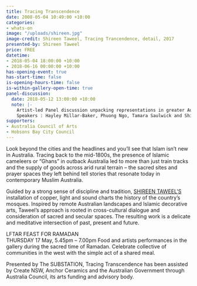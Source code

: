 ```yaml
---
title: Tracing Transcendence
date: 2008-05-04 10:49:00 +10:00
categories:
- whats-on
image: "/uploads/shireen.jpg"
image-credit: Shireen Taweel, Tracing Trancendence, detail, 2017
presented-by: Shireen Taweel
price: FREE
datetime:
- 2018-05-04 18:00:00 +10:00
- 2018-06-16 00:00:00 +10:00
has-opening-event: true
has-start-time: false
is-opening-hours-time: false
is-within-gallery-open-time: true
panel-discussion:
  date: 2018-05-12 13:00:00 +10:00
  note: |-
    Artist-led Panel discussion unpacking representations in greater Australia, ideas of local histories, fluid identities and transformations from cultural exchange.
    Speakers : Hayley Millar-Baker, Phuong Ngo, Tamara Saulwick and Shireen Taweel
supporters:
- Australia Council of Arts
- Hobsons Bay City Council
---
```


Look beyond the cities and the headlines and you’ll see that Islam isn’t new in Australia. Tracing back to the mid-1800s, the presence of Islamic cameleers or “Ghans” in outback Australia led to more than just train tracks and the supply of goods across arid rural terrain – the sacred sites and prayer spaces they left behind tell stories that resonate today in contemporary Muslim Australia.

Guided by a strong sense of discipline and tradition, [SHIREEN TAWEEL'S](http://shireentaweel.com/) installation of copper, light and sound charts the history of the country’s mosques. Inspired by remote Australian landscapes and Islamic decorative arts, Taweel’s approach is rooted in cross-cultural dialogue and consideration of sacred and secular spaces. The resulting work is a delicate and meditative intersection of past, present and future.

LFTAR FEAST FOR RAMADAN <br>
THURSDAY 17 May, 5.45pm – 7.00pm
Food and artists performances in the gallery during the sacred time of Ramadan. Celebrate collective of communities in the west with the simple act of a shared meal.

Presented by The SUBSTATION, Tracing Transcendence has been assisted by Create NSW, Anchor Ceramics and the Australian Government through Australia Council, its arts funding and advisory body.






